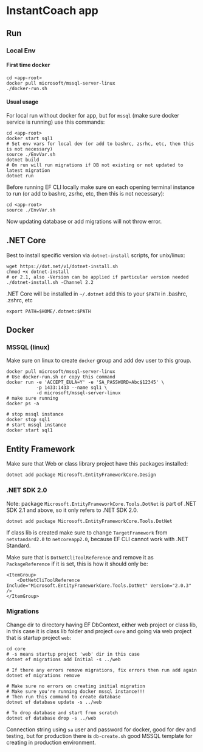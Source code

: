 # InstantCoach app

## Run

### Local Env

#### First time docker

    cd <app-root>
    docker pull microsoft/mssql-server-linux
    ./docker-run.sh

#### Usual usage

For local run without docker for app, but for `mssql` (make sure docker service is running) use this commands:

    cd <app-root>
    docker start sql1
    # Set env vars for local dev (or add to bashrc, zsrhc, etc, then this is not necessary)
    source ./EnvVar.sh
    dotnet build
    # On run will run migrations if DB not existing or not updated to latest migration
    dotnet run

Before running EF CLI locally make sure on each opening terminal instance to run (or add to bashrc, zsrhc, etc, then this is not necessary):

    cd <app-root>
    source ./EnvVar.sh

Now updating database or add migrations will not throw error.


## .NET Core

Best to install specific version via `dotnet-install` scripts, for unix/linux:

    wget https://dot.net/v1/dotnet-install.sh
    chmod +x dotnet-install
    # or 2.1, also -Version can be applied if particular version needed
    ./dotnet-install.sh -Channel 2.2

.NET Core will be installed in `~/.dotnet` add this to your `$PATH` in .bashrc, .zshrc, etc

    export PATH=$HOME/.dotnet:$PATH


## Docker

### MSSQL (linux)

Make sure on linux to create `docker` group and add dev user to this group.


    docker pull microsoft/mssql-server-linux
    # Use docker-run.sh or copy this command
    docker run -e 'ACCEPT_EULA=Y' -e 'SA_PASSWORD=Abc$12345' \
               -p 1433:1433 --name sql1 \
               -d microsoft/mssql-server-linux
    # make sure running
    docker ps -a

    # stop mssql instance
    docker stop sql1
    # start mssql instance
    docker start sql1


## Entity Framework


Make sure that Web or class library project have this packages installed:

    dotnet add package Microsoft.EntityFrameworkCore.Design


### .NET SDK 2.0

Note: package `Microsoft.EntityFrameworkCore.Tools.DotNet` is part of .NET SDK 2.1 and above, so it only refers to .NET SDK 2.0.

    dotnet add package Microsoft.EntityFrameworkCore.Tools.DotNet

If class lib is created make sure to change `TargetFramework` from `netstandard2.0` to `netcoreapp2.0`, because EF CLI cannot work with .NET Standard.

Make sure that is `DotNetCliToolReference` and remove it as `PackageReference` if it is set, this is how it should only be:

    <ItemGroup>
        <DotNetCliToolReference Include="Microsoft.EntityFrameworkCore.Tools.DotNet" Version="2.0.3" />
    </ItemGroup>


### Migrations

Change dir to directory having EF DbContext, either web project or class lib, in this case it is class lib folder and project `core` and going via web project that is startup project `web`:

    cd core
    # -s means startup project 'web' dir in this case
    dotnet ef migrations add Initial -s ../web

    # If there any errors remove migrations, fix errors then run add again
    dotnet ef migrations remove

    # Make sure no errors on creating initial migration
    # Make sure you're running docker mssql instance!!!
    # Then run this command to create database
    dotnet ef database update -s ../web

    # To drop database and start from scratch
    dotnet ef database drop -s ../web

Connection string using `sa` user and password for docker, good for dev and testing, but for production there is `db-create.sh` good MSSQL template for creating in production environment.
